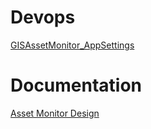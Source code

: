 # Devops
[GISAssetMonitor_AppSettings](./Devops/AppSettings/GISAssetMonitor_AppSettings)

# Documentation

[Asset Monitor Design](./AssetMonitor/Design)
